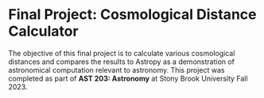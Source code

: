 # Final Project: Cosmological Distance Calculator

The objective of this final project is to calculate various cosmological distances and compares the results to Astropy as a demonstration of astronomical computation relevant to astronomy. This project was completed as part of **AST 203: Astronomy** at Stony Brook University Fall 2023.
